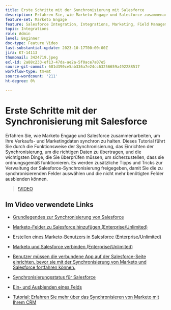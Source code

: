 ```yaml
---
title: Erste Schritte mit der Synchronisierung mit Salesforce
description: Erfahren Sie, wie Marketo Engage und Salesforce zusammenarbeiten, um Ihre Verkaufs- und Marketingdaten synchron zu halten. Dieses Tutorial führt Sie durch die Funktionsweise der Synchronisierung, das Einrichten der Synchronisierung, um die richtigen Daten zu übertragen, und die wichtigsten Dinge, die Sie überprüfen müssen, um sicherzustellen, dass sie ordnungsgemäß funktionieren.
feature-set: Marketo Engage
feature: Salesforce Integration, Integrations, Marketing, Field Management, Administration
topic: Integrations
role: Admin
level: Beginner
doc-type: Feature Video
last-substantial-update: 2023-10-17T00:00:00Z
jira: KT-14113
thumbnail: 3424719.jpeg
exl-id: 2a88c233-ef13-47da-ae2a-5f0ace7a07e5
source-git-commit: 681d390ce5ab336a7e24cc63256659a492288517
workflow-type: tm+mt
source-wordcount: '211'
ht-degree: 0%

---
```


# Erste Schritte mit der Synchronisierung mit Salesforce

Erfahren Sie, wie Marketo Engage und Salesforce zusammenarbeiten, um Ihre Verkaufs- und Marketingdaten synchron zu halten. Dieses Tutorial führt Sie durch die Funktionsweise der Synchronisierung, das Einrichten der Synchronisierung, um die richtigen Daten zu übertragen, und die wichtigsten Dinge, die Sie überprüfen müssen, um sicherzustellen, dass sie ordnungsgemäß funktionieren. Es werden zusätzliche Tipps und Tricks zur Verwaltung der Salesforce-Synchronisierung freigegeben, damit Sie die zu synchronisierenden Felder auswählen und die nicht mehr benötigten Felder ausblenden können.

>[!VIDEO](https://video.tv.adobe.com/v/3424719/?learn=on)

## Im Video verwendete Links

* [Grundlegendes zur Synchronisierung von Salesforce](https://experienceleague.adobe.com/docs/marketo/using/product-docs/crm-sync/salesforce-sync/understanding-the-salesforce-sync.html?lang=de)

* [Marketo-Felder zu Salesforce hinzufügen (Enterprise/Unlimited)](https://experienceleague.adobe.com/docs/marketo/using/product-docs/crm-sync/salesforce-sync/setup/enterprise-unlimited-edition/step-1-of-3-add-marketo-fields-to-salesforce-enterprise-unlimited.html?lang=de)

* [Erstellen eines Marketo-Benutzers in Salesforce (Enterprise/Unlimited)](https://experienceleague.adobe.com/docs/marketo/using/product-docs/crm-sync/salesforce-sync/setup/enterprise-unlimited-edition/step-2-of-3-create-a-salesforce-user-for-marketo-enterprise-unlimited.html?lang=de)

* [Marketo und Salesforce verbinden (Enterprise/Unlimited)](https://experienceleague.adobe.com/docs/marketo/using/product-docs/crm-sync/salesforce-sync/setup/enterprise-unlimited-edition/step-3-of-3-connect-marketo-and-salesforce-enterprise-unlimited.html?lang=de)

* [Benutzer müssen die verbundene App auf der Salesforce-Seite einrichten, bevor sie mit der Synchronisierung von Marketo und Salesforce fortfahren können.](https://experienceleague.adobe.com/docs/marketo/using/product-docs/crm-sync/salesforce-sync/log-in-using-oauth-2-0.html?lang=de)

* [Synchronisierungsstatus für Salesforce](https://experienceleague.adobe.com/docs/marketo/using/product-docs/crm-sync/salesforce-sync/salesforce-sync-status.html?lang=de)

* [Ein- und Ausblenden eines Felds](https://experienceleague.adobe.com/docs/marketo/using/product-docs/administration/field-management/hide-and-unhide-a-field.html?lang=de)

* [Tutorial: Erfahren Sie mehr über das Synchronisieren von Marketo mit Ihrem CRM](https://experienceleague.adobe.com/docs/marketo-learn/tutorials/lead-and-data-management/crm-sync-learn.html?lang=de)

